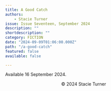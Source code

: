 ```yaml
---
title: A Good Catch
authors:
    - Stacie Turner
issue: Issue Seventeen, September 2024
description: "" 
shortdescription: ""
category: FICTION
date: "2024-09-09T01:06:00.000Z"
path: "/a-good-catch"
featured: false
available: false

---
```


Available 16 September 2024.

<p style="text-align: center;">© 2024 Stacie Turner</p>


